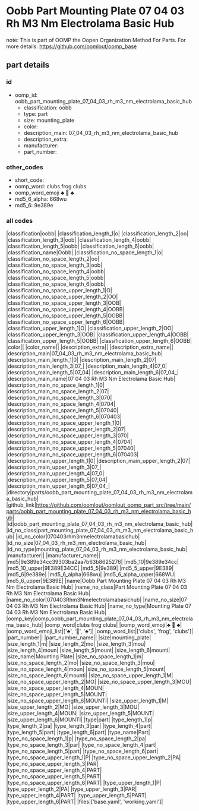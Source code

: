 # Oobb Part Mounting Plate 07 04 03 Rh M3 Nm Electrolama Basic Hub  

note: This is part of OOMP the Oopen Organization Method For Parts. For more details: https://github.com/oomlout/oomp_base

##  part details





### id
* oomp_id: oobb_part_mounting_plate_07_04_03_rh_m3_nm_electrolama_basic_hub
  * classification: oobb
  * type: part
  * size: mounting_plate
  * color: 
  * description_main: 07_04_03_rh_m3_nm_electrolama_basic_hub
  * description_extra: 
  * manufacturer: 
  * part_number: 

### other_codes
* short_code: 
* oomp_word: clubs frog clubs
* oomp_word_emoji :clubs: :frog: :clubs:
* md5_6_alpha: 668wu
* md5_6: 9e389e

### all codes 
|classification|oobb|
|classification_length_1|o|
|classification_length_2|oo|
|classification_length_3|oob|
|classification_length_4|oobb|
|classification_length_5|oobb|
|classification_length_6|oobb|
|classification_name|Oobb|
|classification_no_space_length_1|o|
|classification_no_space_length_2|oo|
|classification_no_space_length_3|oob|
|classification_no_space_length_4|oobb|
|classification_no_space_length_5|oobb|
|classification_no_space_length_6|oobb|
|classification_no_space_upper_length_1|O|
|classification_no_space_upper_length_2|OO|
|classification_no_space_upper_length_3|OOB|
|classification_no_space_upper_length_4|OOBB|
|classification_no_space_upper_length_5|OOBB|
|classification_no_space_upper_length_6|OOBB|
|classification_upper_length_1|O|
|classification_upper_length_2|OO|
|classification_upper_length_3|OOB|
|classification_upper_length_4|OOBB|
|classification_upper_length_5|OOBB|
|classification_upper_length_6|OOBB|
|color||
|color_name||
|description_extra||
|description_extra_name||
|description_main|07_04_03_rh_m3_nm_electrolama_basic_hub|
|description_main_length_1|0|
|description_main_length_2|07|
|description_main_length_3|07_|
|description_main_length_4|07_0|
|description_main_length_5|07_04|
|description_main_length_6|07_04_|
|description_main_name|07 04 03 Rh M3 Nm Electrolama Basic Hub|
|description_main_no_space_length_1|0|
|description_main_no_space_length_2|07|
|description_main_no_space_length_3|070|
|description_main_no_space_length_4|0704|
|description_main_no_space_length_5|07040|
|description_main_no_space_length_6|070403|
|description_main_no_space_upper_length_1|0|
|description_main_no_space_upper_length_2|07|
|description_main_no_space_upper_length_3|070|
|description_main_no_space_upper_length_4|0704|
|description_main_no_space_upper_length_5|07040|
|description_main_no_space_upper_length_6|070403|
|description_main_upper_length_1|0|
|description_main_upper_length_2|07|
|description_main_upper_length_3|07_|
|description_main_upper_length_4|07_0|
|description_main_upper_length_5|07_04|
|description_main_upper_length_6|07_04_|
|directory|parts/oobb_part_mounting_plate_07_04_03_rh_m3_nm_electrolama_basic_hub|
|github_link|https://github.com/oomlout/oomlout_oomp_part_src/tree/main/parts/oobb_part_mounting_plate_07_04_03_rh_m3_nm_electrolama_basic_hub|
|id|oobb_part_mounting_plate_07_04_03_rh_m3_nm_electrolama_basic_hub|
|id_no_class|part_mounting_plate_07_04_03_rh_m3_nm_electrolama_basic_hub|
|id_no_color|070403rhm3nmelectrolamabasichub|
|id_no_size|07_04_03_rh_m3_nm_electrolama_basic_hub|
|id_no_type|mounting_plate_07_04_03_rh_m3_nm_electrolama_basic_hub|
|manufacturer||
|manufacturer_name||
|md5|9e389e34cc39303ba2aa7b63b8625276|
|md5_10|9e389e34cc|
|md5_10_upper|9E389E34CC|
|md5_5|9e389|
|md5_5_upper|9E389|
|md5_6|9e389e|
|md5_6_alpha|668wu|
|md5_6_alpha_upper|668WU|
|md5_6_upper|9E389E|
|name|Oobb Part Mounting Plate 07 04 03 Rh M3 Nm Electrolama Basic Hub|
|name_no_class|Part Mounting Plate 07 04 03 Rh M3 Nm Electrolama Basic Hub|
|name_no_color|070403Rhm3Nmelectrolamabasichub|
|name_no_size|07 04 03 Rh M3 Nm Electrolama Basic Hub|
|name_no_type|Mounting Plate 07 04 03 Rh M3 Nm Electrolama Basic Hub|
|oomp_key|oomp_oobb_part_mounting_plate_07_04_03_rh_m3_nm_electrolama_basic_hub|
|oomp_word|clubs frog clubs|
|oomp_word_emoji|:clubs: :frog: :clubs:|
|oomp_word_emoji_list|[':clubs:', ':frog:', ':clubs:']|
|oomp_word_list|['clubs', 'frog', 'clubs']|
|part_number||
|part_number_name||
|size|mounting_plate|
|size_length_1|m|
|size_length_2|mo|
|size_length_3|mou|
|size_length_4|moun|
|size_length_5|mount|
|size_length_6|mounti|
|size_name|Mounting Plate|
|size_no_space_length_1|m|
|size_no_space_length_2|mo|
|size_no_space_length_3|mou|
|size_no_space_length_4|moun|
|size_no_space_length_5|mount|
|size_no_space_length_6|mounti|
|size_no_space_upper_length_1|M|
|size_no_space_upper_length_2|MO|
|size_no_space_upper_length_3|MOU|
|size_no_space_upper_length_4|MOUN|
|size_no_space_upper_length_5|MOUNT|
|size_no_space_upper_length_6|MOUNTI|
|size_upper_length_1|M|
|size_upper_length_2|MO|
|size_upper_length_3|MOU|
|size_upper_length_4|MOUN|
|size_upper_length_5|MOUNT|
|size_upper_length_6|MOUNTI|
|type|part|
|type_length_1|p|
|type_length_2|pa|
|type_length_3|par|
|type_length_4|part|
|type_length_5|part|
|type_length_6|part|
|type_name|Part|
|type_no_space_length_1|p|
|type_no_space_length_2|pa|
|type_no_space_length_3|par|
|type_no_space_length_4|part|
|type_no_space_length_5|part|
|type_no_space_length_6|part|
|type_no_space_upper_length_1|P|
|type_no_space_upper_length_2|PA|
|type_no_space_upper_length_3|PAR|
|type_no_space_upper_length_4|PART|
|type_no_space_upper_length_5|PART|
|type_no_space_upper_length_6|PART|
|type_upper_length_1|P|
|type_upper_length_2|PA|
|type_upper_length_3|PAR|
|type_upper_length_4|PART|
|type_upper_length_5|PART|
|type_upper_length_6|PART|
|files|['base.yaml', 'working.yaml']|
